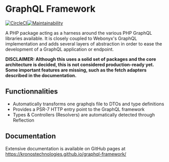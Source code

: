 # GraphQL Framework

[![CircleCI](https://circleci.com/gh/kronostechnologies/graphql-framework/tree/master.svg?style=svg)](https://circleci.com/gh/kronostechnologies/graphql-framework/tree/master)[![Maintainability](https://api.codeclimate.com/v1/badges/198f7b869eba7c71de44/maintainability)](https://codeclimate.com/github/kronostechnologies/graphql-framework/maintainability)

A PHP package acting as a harness around the various PHP GraphQL libraries available. It is closely coupled to Webonyx's GraphQL implementation and adds several layers of abstraction in order to ease the development of a GraphQL application or endpoint.

**DISCLAIMER: Although this uses a solid set of packages and the core architecture is decided, this is not considered production-ready yet. Some important features are missing, such as the fetch adapters described in the documentation.**

## Functionnalities

* Automatically transforms one graphqls file to DTOs and type definitions
* Provides a PSR-7 HTTP entry point to the GraphQL framework
* Types & Controllers (Resolvers) are automatically detected through Reflection

## Documentation

Extensive documentation is available on GitHub pages at https://kronostechnologies.github.io/graphql-framework/
